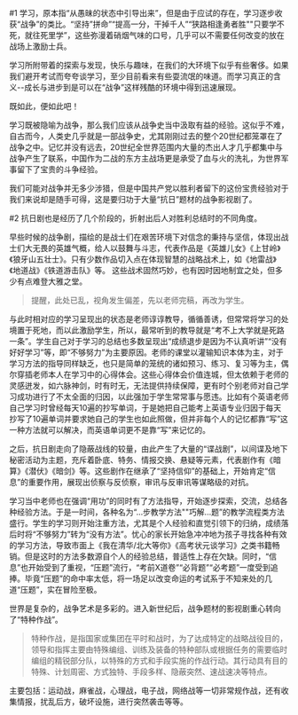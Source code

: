 #1
学习，原本指“从愚昧的状态中引导出来”，但是由于应试的存在，学习逐步收获“战争”的类比。“坚持”拼命”“提高一分，干掉千人”“狭路相逢勇者胜""只要学不死，就往死里学”，这些弥漫着硝烟气味的口号，几乎可以不需要任何改变的放在战场上激励士兵。  

学习所附带着的探索与发现，快乐与趣味，在我们的大环境下似乎有些奢侈。如果我们避开考试而夸夸谈学习，至少目前看来有些耍流氓的味道。而学习真正的含义--成长与进步到是可以在“战争”这样残酷的环境中得到迅速展现。  

既如此，便如此吧！  

学习既被隐喻为战争，那么我们应该从战争史当中汲取有益的经验。这似乎不难，自古而今，人类史几乎就是一部战争史，尤其刚刚过去的整个20世纪都笼罩在了战争之中。记忆并没有远去，20世纪全世界范围内大量的杰出人才几乎都集中与战争产生了联系，中国作为二战的东方主战场更是承受了血与火的洗礼，为世界军事留下了宝贵的斗争经验。  

我们可能对战争并无多少涉猎，但是中国共产党以胜利者留下的这份宝贵经验对于我们来说却是随手可得，这是要归功于大量“抗日”题材的战争影视剧了。  
  
#2
抗日剧也是经历了几个阶段的，折射出后人对胜利总结时的不同角度。  
  
早些时候的战争剧，描绘的是战士们在艰苦环境下对信念的秉持与坚信，体现出战士们大无畏的英雄气概，给人以鼓舞与斗志，代表作品是《英雄儿女》《上甘岭》《狼牙山五壮士》。只有少数作品切入点在体现智慧的战略战术上，如《地雷战》《地道战》《铁道游击队》等。 这些战术固然巧妙，也有因时因地制宜之处，但多少有点难登大雅之堂。

>提醒，此处已乱，视角发生偏差，先以老师完稿，再改为学生。

与此时相对应的学习呈现出的状态是老师谆谆教导，循循善诱，但常常将学习的处境置于死地，而以此激励学生，所以，最常听到的教导就是“考不上大学就是死路一条”。学生自己对于学习的总结也多数呈现出“成绩退步是因为不认真听讲”“没有好好学习”等，即“不够努力”为主要原因。老师的课堂以灌输知识本体为主，对于学习方法的指导同样缺乏，也只是简单的笼统的诸如预习、练习、复习等为主，偶尔穿插老师本人在学习中的心得体会。这些心得体会价值连城，但太依赖于老师的灵感迸发，如六脉神剑，时有时无，无法提供持续保障，更有时个别老师对自己学习成功进行了不太全面的归因，以此强加于学生常常事与愿违。比如有个英语老师自己学习时曾经每天10遍的抄写单词，于是她把自己能考上英语专业归因于每天抄写了10遍单词并要求她自己的学生也如此照做，但并非每个人的记忆都靠“写”这一种方法就可以解决，而英语单词更不是靠“写”来记忆的。

之后，抗日剧走向了隐蔽战线的较量，由此产生了大量的“谍战剧”，以间谍及地下秘密活动为主题，充斥着卧底、特务、情报交换、悬疑等元素，代表剧作有《暗算》《潜伏》《暗剑》等。这些剧作在继承了“坚持信仰”的基础上，开始肯定“信息”的重要作用，展现出侦察与反侦察，审讯与反审讯等谋略级的对抗。  

学习当中老师也在强调“用功”的同时有了方法指导，开始逐步探索，交流，总结各种经验方法。于是一时间，各种名为“...步教学方法""巧解...题”的教学流程类方法盛行。学生的学习则开始注重方法，尤其是个人经验和直觉引领下的归纳，成绩落后时将“不够努力”转为“没有方法”。忧心的家长开始急冲冲地为孩子寻找各种有效的学习方法，导致市面上《我在清华/北大等你》《高考状元谈学习》之类书籍畅销。但是这时的方法多数源自个人的经验总结，普适性上存在欠缺。同时，“信息”也开始受到了重视，“压题”流行，“考前X道卷”“必背题”“必考题”一度受到追捧。毕竟“压题”的命中率太低，将一场足以改变命运的考试系于不知来处的几道“压题”，实在冒险至极。  

世界是复杂的，战争艺术是多彩的。进入新世纪后，战争题材的影视剧重心转向了“特种作战”。
>特种作战，是指国家或集团在平时和战时，为了达成特定的战略战役目的，领导和指挥主要由特殊编组、训练及装备的特种部队或根据任务的需要临时编组的精锐部分队，以特殊的方式和手段实施的作战行动。其行动具有目的特殊、计划周密、方式独特、手段多样、隐蔽突然、速战速决等特点。  
>
主要包括：运动战，麻雀战，心理战，电子战，网络战等一切非常规作战，还有收集情报，扰乱后方，破坏设施，进行突然袭击等等。

